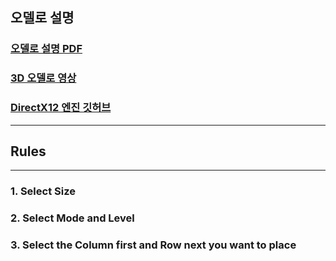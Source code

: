 ## 오델로 설명

### [오델로 설명 PDF](https://github.com/user-attachments/files/18266275/4.2D.3D.pdf)


### [3D 오델로 영상](https://youtu.be/JhOYmCS1E08)


### [DirectX12 엔진 깃허브](https://github.com/hoya1215/DirectX12-Engine.git)

---

## Rules
---
### 1. Select Size

### 2. Select Mode and Level

### 3. Select the Column first and Row next you want to place

